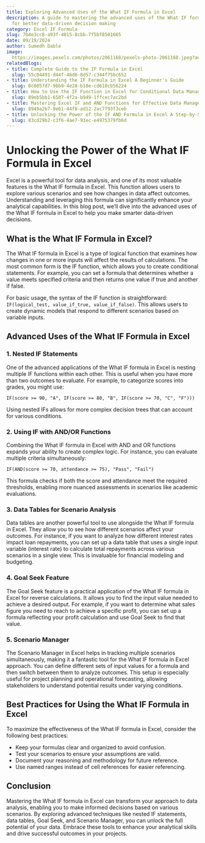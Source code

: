 ```yaml
---
title: Exploring Advanced Uses of the What IF Formula in Excel
description: A guide to mastering the advanced uses of the What IF formula in Excel
  for better data-driven decision making
category: Excel IF Formula
slug: 7b4e3cc8-a93f-4015-8cbb-7f5bf8501665
date: 09/19/2024
author: Sumedh Dable
image: 
  https://images.pexels.com/photos/2061168/pexels-photo-2061168.jpeg?auto=compress&cs=tinysrgb&w=600
relatedBlogs:
- title: Complete Guide to the IF Formula in Excel
  slug: 55c04491-d44f-46d6-8d57-c344f75bc652
- title: Understanding the IF Formula in Excel A Beginner's Guide
  slug: 0c0057d7-9bb9-4e28-b10e-cd610cb56224
- title: How to Use the IF Function in Excel for Conditional Data Management
  slug: 89eb5bb1-6507-4f2a-b949-1ffcec7ac2bd
- title: Mastering Excel IF and AND Functions for Effective Data Management
  slug: 8949a2b7-9e61-44f8-ad12-2ac7793f3ceb
- title: Unlocking the Power of the IF AND Formula in Excel A Step-by-Step Guide
  slug: 83cd29b2-c3f6-4ae7-91ec-e4975379fb6d
---
```


# Unlocking the Power of the What IF Formula in Excel

Excel is a powerful tool for data analysis, and one of its most valuable features is the What IF formula in Excel. This function allows users to explore various scenarios and see how changes in data affect outcomes. Understanding and leveraging this formula can significantly enhance your analytical capabilities. In this blog post, we’ll dive into the advanced uses of the What IF formula in Excel to help you make smarter data-driven decisions.

## What is the What IF Formula in Excel?

The What IF formula in Excel is a type of logical function that examines how changes in one or more inputs will affect the results of calculations. The most common form is the IF function, which allows you to create conditional statements. For example, you can set a formula that determines whether a value meets specified criteria and then returns one value if true and another if false.

For basic usage, the syntax of the IF function is straightforward: `IF(logical_test, value_if_true, value_if_false)`. This allows users to create dynamic models that respond to different scenarios based on variable inputs.

## Advanced Uses of the What IF Formula in Excel

### 1. Nested IF Statements

One of the advanced applications of the What IF formula in Excel is nesting multiple IF functions within each other. This is useful when you have more than two outcomes to evaluate. For example, to categorize scores into grades, you might use:

```excel
IF(score >= 90, "A", IF(score >= 80, "B", IF(score >= 70, "C", "F")))
```

Using nested IFs allows for more complex decision trees that can account for various conditions.

### 2. Using IF with AND/OR Functions

Combining the What IF formula in Excel with AND and OR functions expands your ability to create complex logic. For instance, you can evaluate multiple criteria simultaneously:

```excel
IF(AND(score >= 70, attendance >= 75), "Pass", "Fail")
```

This formula checks if both the score and attendance meet the required thresholds, enabling more nuanced assessments in scenarios like academic evaluations.

### 3. Data Tables for Scenario Analysis

Data tables are another powerful tool to use alongside the What IF formula in Excel. They allow you to see how different scenarios affect your outcomes. For instance, if you want to analyze how different interest rates impact loan repayments, you can set up a data table that uses a single input variable (interest rate) to calculate total repayments across various scenarios in a single view. This is invaluable for financial modeling and budgeting.

### 4. Goal Seek Feature

The Goal Seek feature is a practical application of the What IF formula in Excel for reverse calculations. It allows you to find the input value needed to achieve a desired output. For example, if you want to determine what sales figure you need to reach to achieve a specific profit, you can set up a formula reflecting your profit calculation and use Goal Seek to find that value.

### 5. Scenario Manager

The Scenario Manager in Excel helps in tracking multiple scenarios simultaneously, making it a fantastic tool for the What IF formula in Excel approach. You can define different sets of input values for a formula and then switch between them to analyze outcomes. This setup is especially useful for project planning and operational forecasting, allowing stakeholders to understand potential results under varying conditions.

## Best Practices for Using the What IF Formula in Excel

To maximize the effectiveness of the What IF formula in Excel, consider the following best practices:

- Keep your formulas clear and organized to avoid confusion.
- Test your scenarios to ensure your assumptions are valid.
- Document your reasoning and methodology for future reference.
- Use named ranges instead of cell references for easier referencing.

## Conclusion

Mastering the What IF formula in Excel can transform your approach to data analysis, enabling you to make informed decisions based on various scenarios. By exploring advanced techniques like nested IF statements, data tables, Goal Seek, and Scenario Manager, you can unlock the full potential of your data. Embrace these tools to enhance your analytical skills and drive successful outcomes in your projects.